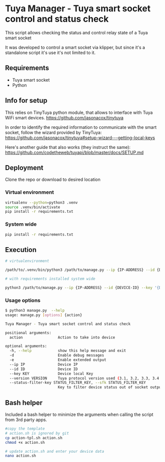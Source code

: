 # Tuya Manager - Tuya smart socket control and status check

This script allows checking the status and control relay state of a Tuya smart socket

It was developed to control a smart socket via klipper, but since it's a standalone script it's use it's not limited to it.

## Requirements

- Tuya smart socket
- Python

## Info for setup

This relies on TinyTuya python module, that allows to interface with Tuya WiFi smart devices. https://github.com/jasonacox/tinytuya

In order to identify the required information to communicate with the smart socket, follow the wizard provided by TinyTuya: https://github.com/jasonacox/tinytuya#setup-wizard---getting-local-keys

Here's another guide that also works (they instruct the same): https://github.com/codetheweb/tuyapi/blob/master/docs/SETUP.md

## Deployment

Clone the repo or download to desired location

### Virtual environment

```bash
virtualenv --python=python3 .venv
source .venv/bin/activate
pip install -r requirements.txt
```

### System wide

```bash
pip install -r requirements.txt
```

## Execution

```bash
# virtualenvironment

/path/to/.venv/bin/python3 /path/to/manage.py --ip {IP-ADDRESS} --id {DEVICE-ID} --key '{DEVICE-LOCAL_KEY}' {ACTION}

# with requirements installed system wide

python3 /path/to/manage.py --ip {IP-ADDRESS} --id {DEVICE-ID} --key '{DEVICE-LOCAL_KEY}' {ACTION}

```

### Usage options

```bash
$ python3 manage.py  --help
usage: manage.py [options] {action}

Tuya Manager - Tuya smart socket control and status check

positional arguments:
  action                Action to take into device

optional arguments:
  -h, --help            show this help message and exit
  -d                    Enable debug messages
  -e                    Enable extended output
  --ip IP               Device IP
  --id ID               Device ID
  --key KEY             Device local Key
  --version VERSION     Tuya protocol version used (3.1, 3.2, 3.3, 3.4 or 3.5) default: 3.4
  --status-filter-key STATUS_FILTER_KEY, --sfk STATUS_FILTER_KEY
                        Key to filter device status out of socket output data
```

## Bash helper

Included a bash helper to minimize the arguments when calling the script from 3rd party apps.

```bash
#copy the template
# action.sh is ignored by git
cp action-tpl.sh action.sh
chmod +x action.sh

# update action.sh and enter your device data
nano action.sh
```
